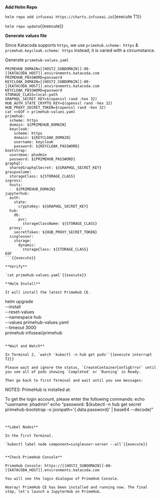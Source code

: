 
**Add Helm Repo**

`helm repo add infuseai https://charts.infuseai.io`{{execute T1}}

`helm repo update`{{execute}}

**Generate values file**

Since Katacoda supports `https`, we use `primehub.scheme: https` & `primehub.keycloak.scheme: https` instead; it is varied with a circumstance.

Generate `primehub-values.yaml`

```
PRIMEHUB_DOMAIN=[[HOST2_SUBDOMAIN]]-80-[[KATACODA_HOST]].environments.katacoda.com
PRIMEHUB_PASSWORD=password
KEYCLOAK_DOMAIN=[[HOST2_SUBDOMAIN]]-80-[[KATACODA_HOST]].environments.katacoda.com
KEYCLOAK_PASSWORD=password
STORAGE_CLASS=local-path
GRAPHQL_SECRET_KEY=$(openssl rand -hex 32)
HUB_AUTH_STATE_CRYPTO_KEY=$(openssl rand -hex 32)
HUB_PROXY_SECRET_TOKEN=$(openssl rand -hex 32)
cat <<EOF > primehub-values.yaml
primehub:
  scheme: https
  domain: ${PRIMEHUB_DOMAIN}
  keycloak:
    scheme: https
    domain: ${KEYCLOAK_DOMAIN}
    username: keycloak
    password: ${KEYCLOAK_PASSWORD}
bootstrap:
  usernmae: phadmin  
  password: ${PRIMEHUB_PASSWORD}
graphql:
  sharedGraphqlSecret: ${GRAPHQL_SECRET_KEY}
groupvolume:
  storageClass: ${STORAGE_CLASS}
ingress:
  hosts:
  -  ${PRIMEHUB_DOMAIN}
jupyterhub:
  auth:
    state:
      cryptoKey: ${GRAPHQL_SECRET_KEY}
  hub:
    db:
      pvc:
        storageClassName: ${STORAGE_CLASS}
  proxy:
    secretToken: ${HUB_PROXY_SECRET_TOKEN}
  singleuser:
    storage:
      dynamic:
        storageClass: ${STORAGE_CLASS}
EOF
```{{execute}}

**Verify**

`cat primehub-values.yaml`{{execute}}

**Helm Install**

It will install the latest PrimeHub CE.

```
helm upgrade \
--install \
--reset-values \
--namespace hub  \
--values primehub-values.yaml \
--timeout 3000 \
primehub infuseai/primehub
```{{execute}}

**Wait and Watch**

In Terminal 2, `watch 'kubectl -n hub get pods'`{{execute interrupt T2}}

Please wait and ignore the status, `CreateContainerConfigError` until you see all of pods showing `Completed` or `Running` in Ready.

Then go back to first Terminal and wait until you see messages:

```
NOTES:
PrimeHub is installed at:

To get the login account, please enter the following commands:
  echo "username: phadmin"
  echo "password: $(kubectl -n hub get secret primehub-bootstrap -o jsonpath='{.data.password}' | base64 --decode)"
```


**Label Nodes**

In the first Terminal.

`kubectl label node component=singleuser-server --all`{{execute}}


**Check PrimeHub Console**

PrimeHub Console: https://[[HOST2_SUBDOMAIN]]-80-[[KATACODA_HOST]].environments.katacoda.com

You will see the login dialogue of PrimeHub Console. 

Hooray! PrimeHub CE has been installed and running now. The final step, let's launch a JupyterHub on PrimeHub.
